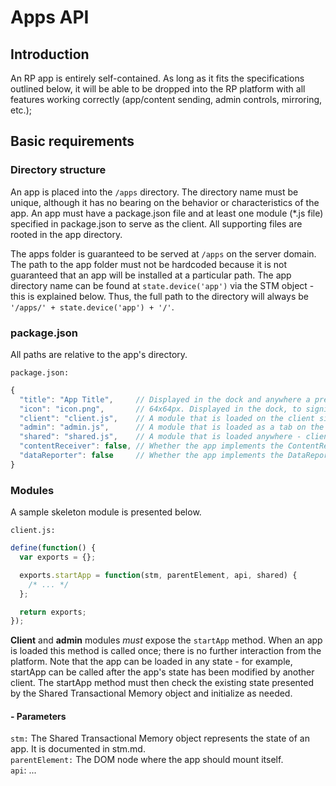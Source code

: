 # Apps API

## Introduction

An RP app is entirely self-contained. As long as it fits the specifications outlined below, it will be able to be dropped into the RP platform with all features working correctly (app/content sending, admin controls, mirroring, etc.);

## Basic requirements

### Directory structure

An app is placed into the `/apps` directory. The directory name must be unique, although it has no bearing on the behavior or characteristics of the app. An app must have a package.json file and at least one module (*.js file) specified in package.json to serve as the client. All supporting files are rooted in the app directory.

The apps folder is guaranteed to be served at `/apps` on the server domain. The path to the app folder must not be hardcoded because it is not guaranteed that an app will be installed at a particular path. The app directory name can be found at `state.device('app')` via the STM object - this is explained below. Thus, the full path to the directory will always be `'/apps/' + state.device('app') + '/'`.

### package.json

All paths are relative to the app's directory.

`package.json:`
```javascript
{
  "title": "App Title",     // Displayed in the dock and anywhere a pretty title is needed.
  "icon": "icon.png",       // 64x64px. Displayed in the dock, to signify a device is running an app, and in the loader.
  "client": "client.js",    // A module that is loaded on the client side - the actual activity that is run.
  "admin": "admin.js",      // A module that is loaded as a tab on the console side. This can control the activity.
  "shared": "shared.js",    // A module that is loaded anywhere - client, console or server.
  "contentReceiver": false, // Whether the app implements the ContentReceiver interface.
  "dataReporter": false     // Whether the app implements the DataReporter interface.
}
```

### Modules

A sample skeleton module is presented below.

`client.js:`
```javascript
define(function() {
  var exports = {};

  exports.startApp = function(stm, parentElement, api, shared) {
    /* ... */
  };

  return exports;
});

```

**Client** and **admin** modules *must* expose the `startApp` method. When an app is loaded this method is called once; there is no further interaction from the platform. Note that the app can be loaded in any state - for example, startApp can be called after the app's state has been modified by another client. The startApp method must then check the existing state presented by the Shared Transactional Memory object and initialize as needed.

#### - Parameters

`stm:` The Shared Transactional Memory object represents the state of an app. It is documented in stm.md.  
`parentElement:` The DOM node where the app should mount itself.  
`api`: ...
